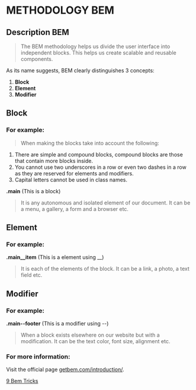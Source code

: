 # METHODOLOGY BEM

## Description BEM
> The BEM methodology helps us divide the user interface into independent blocks.
> This helps us create scalable and reusable components.
> 
As its name suggests, BEM clearly distinguishes 3 concepts:

1. **Block**
2. **Element**
3. **Modifier**


## Block
### For example:
>When making the blocks take into account the following:

1. There are simple and compound blocks, compound blocks are those that contain more blocks inside.
2. You cannot use two underscores in a row or even two dashes in a row as they are reserved for elements and modifiers.
3. Capital letters cannot be used in class names.

**.main** (This is a block)

> It is any autonomous and isolated element of our document.
It can be a menu, a gallery, a form and a browser etc.

## Element
### For example:
**.main__item** (This is a element using __)

>It is each of the elements of the block.
It can be a link, a photo, a text field etc.

## Modifier
### For example:
**.main--footer** (This is a modifier using --)

>When a block exists elsewhere on our website but with a modification. 
It can be the text color, font size, alignment etc.


### For more information:

Visit the official page [getbem.com/introduction/](http://getbem.com/introduction/).

[9 Bem Tricks](https://9elements.com/bem-cheat-sheet/)
